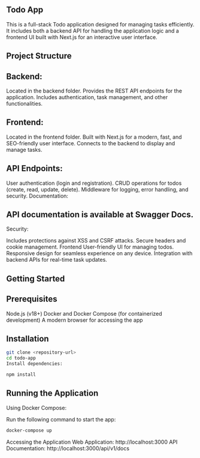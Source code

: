 ## Todo App
This is a full-stack Todo application designed for managing tasks efficiently. It includes both a backend API for handling the application logic and a frontend UI built with Next.js for an interactive user interface.

## Project Structure
## Backend:

Located in the backend folder.
Provides the REST API endpoints for the application.
Includes authentication, task management, and other functionalities.
## Frontend:

Located in the frontend folder.
Built with Next.js for a modern, fast, and SEO-friendly user interface.
Connects to the backend to display and manage tasks.

## API Endpoints:

User authentication (login and registration).
CRUD operations for todos (create, read, update, delete).
Middleware for logging, error handling, and security.
Documentation:

## API documentation is available at Swagger Docs.
Security:

Includes protections against XSS and CSRF attacks.
Secure headers and cookie management.
Frontend
User-friendly UI for managing todos.
Responsive design for seamless experience on any device.
Integration with backend APIs for real-time task updates.

## Getting Started

## Prerequisites
Node.js (v18+)
Docker and Docker Compose (for containerized development)
A modern browser for accessing the app

## Installation

```bash
git clone <repository-url>
cd todo-app
Install dependencies:

npm install
```

## Running the Application

Using Docker Compose:

Run the following command to start the app:

```bash
docker-compose up
```

Accessing the Application
Web Application: http://localhost:3000
API Documentation: http://localhost:3000/api/v1/docs
